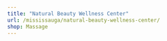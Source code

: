 ```yaml
---
title: "Natural Beauty Wellness Center"
url: /mississauga/natural-beauty-wellness-center/
shop: Massage
---
```

